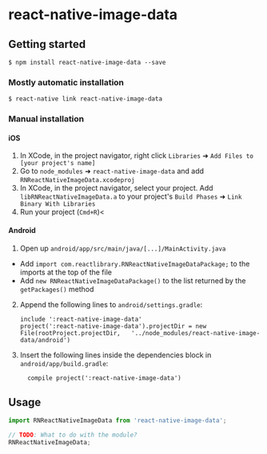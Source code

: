 
# react-native-image-data

## Getting started

`$ npm install react-native-image-data --save`

### Mostly automatic installation

`$ react-native link react-native-image-data`

### Manual installation


#### iOS

1. In XCode, in the project navigator, right click `Libraries` ➜ `Add Files to [your project's name]`
2. Go to `node_modules` ➜ `react-native-image-data` and add `RNReactNativeImageData.xcodeproj`
3. In XCode, in the project navigator, select your project. Add `libRNReactNativeImageData.a` to your project's `Build Phases` ➜ `Link Binary With Libraries`
4. Run your project (`Cmd+R`)<

#### Android

1. Open up `android/app/src/main/java/[...]/MainActivity.java`
  - Add `import com.reactlibrary.RNReactNativeImageDataPackage;` to the imports at the top of the file
  - Add `new RNReactNativeImageDataPackage()` to the list returned by the `getPackages()` method
2. Append the following lines to `android/settings.gradle`:
  	```
  	include ':react-native-image-data'
  	project(':react-native-image-data').projectDir = new File(rootProject.projectDir, 	'../node_modules/react-native-image-data/android')
  	```
3. Insert the following lines inside the dependencies block in `android/app/build.gradle`:
  	```
      compile project(':react-native-image-data')
  	```

## Usage
```javascript
import RNReactNativeImageData from 'react-native-image-data';

// TODO: What to do with the module?
RNReactNativeImageData;
```
  